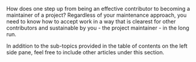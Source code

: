 How does one step up from being an effective contributor to becoming a maintainer of a project? Regardless of your maintenance approach, you need to know how to accept work in a way that is clearest for other contributors and sustainable by you - the project maintainer - in the long run.

In addition to the sub-topics provided in the table of contents on the left side pane, feel free to include other articles under this section.

